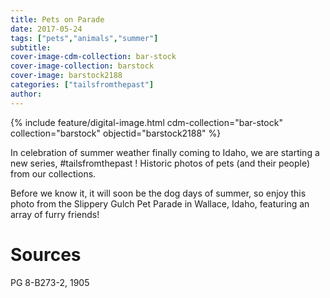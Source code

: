 ```yaml
---
title: Pets on Parade
date: 2017-05-24
tags: ["pets","animals","summer"]
subtitle: 
cover-image-cdm-collection: bar-stock
cover-image-collection: barstock
cover-image: barstock2188
categories: ["tailsfromthepast"]
author:
---
```


{% include feature/digital-image.html cdm-collection="bar-stock" collection="barstock" objectid="barstock2188" %}

In celebration of summer weather finally coming to Idaho, we are starting a new series, #tailsfromthepast ! Historic photos of pets (and their people) from our collections.

Before we know it, it will soon be the dog days of summer, so enjoy this photo from the Slippery Gulch Pet Parade in Wallace, Idaho, featuring an array of furry friends!

# Sources

PG 8-B273-2, 1905
